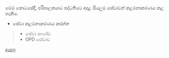 මෙම කොටසේදී, පරිපාලකයාට පද්ධතියට අදාළ සියලුම සේවාවන් කළමනාකරණය කළ හැකිය.

* සේවා කළමනාකරණය කරන්න
> * සේවා කාණ්ඩ
> * OPD සේවාව

[ආපසු](https://github.com/hmislk/hmis/wiki/%E0%B6%B4%E0%B6%AF%E0%B7%8A%E0%B6%B0%E0%B6%AD%E0%B7%92-%E0%B6%B4%E0%B6%BB%E0%B7%92%E0%B6%B4%E0%B7%8F%E0%B6%BD%E0%B6%B1%E0%B6%BA)